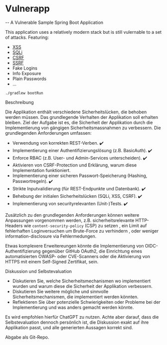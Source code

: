 # Vulnerapp

-- A Vulnerable Sample Spring Boot Application

This application uses a relatively modern stack but is still vulernable to a set of attacks.
Featuring:

- [XSS](https://portswigger.net/web-security/cross-site-scripting)
- [SQLi](https://portswigger.net/web-security/sql-injection)
- [CSRF](https://portswigger.net/web-security/csrf)
- [SSRF](https://portswigger.net/web-security/ssrf)
- Fake Logins
- Info Exposure
- Plain Passwords
- ...

```console
./gradlew bootRun
```

Beschreibung

Die Applikation enthält verschiedene Sicherheitslücken, die behoben werden müssen. Das grundlegende Verhalten der Applikation soll erhalten bleiben. Ziel der Aufgabe ist es, die Sicherheit der Applikation durch die Implementierung von gängigen Sicherheitsmassnahmen zu verbessern. Die grundlegenden Anforderungen umfassen:

- Verwendung von korrekten REST-Verben. ✔️
- Implementierung einer Authentifizierungslösung (z.B. BasicAuth). ✔️
- Enforce RBAC (z.B. User- und Admin-Services unterscheiden). ✔️
- Aktivieren von CSRF-Protection und Erklärung, warum diese Implementation funktioniert.
- Implementierung einer sicheren Passwort-Speicherung (Hashing, Passwortregeln). ✔️
- Strikte Inputvalidierung (für REST-Endpunkte und Datenbank). ✔️
- Behebung der initialen Sicherheitslücken (SQLi, XSS, CSRF). ✔️
- Implementierung von securityrelevanten (Unit-)Tests. ✔️

Zusätzlich zu den grundlegenden Anforderungen können weitere Anpassungen vorgenommen werden, z.B. sicherheitsrelevante HTTP-Headers wie `content-security-policy` (CSP) zu setzen
, ein Limit auf fehlerhaften Loginversuchen um Brute-Force zu verhindern
, oder weniger information-disclosure via Fehlermedungen.

Etwas komplexere Erweitereungen könnte die Implementierung von OIDC-Authentifizierung gegenüber GitHub OAuth2, die Einrichtung eines automatisierten OWASP- oder CVE-Scanners oder die Aktivierung von HTTPS mit einem Self-Signed Zertifikat, sein.

Diskussion und Selbstevaluation

- Diskutieren Sie, welche Sicherheitsmechanismen wo implementiert wurden und warum diese die Sicherheit der Applikation verbessern.
- Diskutieren Sie weitere mögliche und sinnvolle Sicherheitsmechanismen, die implementiert werden könnten.
- Reflektieren Sie über potenzielle Schwierigkeiten oder Probleme bei der Implementierung und was anders gemacht werden könnte.

Es wird empfohlen hierfür ChatGPT zu nutzen. Achte aber darauf, dass die Selbstevaluation dennoch persönlich ist, die Diskussion exakt auf ihre Applikation passt, und alle generierten Aussagen korrekt sind.

Abgabe als Git-Repo.